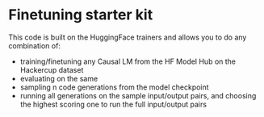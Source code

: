 # Finetuning starter kit

This code is built on the HuggingFace trainers and allows you to do any combination of:
- training/finetuning any Causal LM from the HF Model Hub on the Hackercup dataset
- evaluating on the same
- sampling n code generations from the model checkpoint
- running all generations on the sample input/output pairs, and choosing the highest scoring one to run the full input/output pairs

```
```